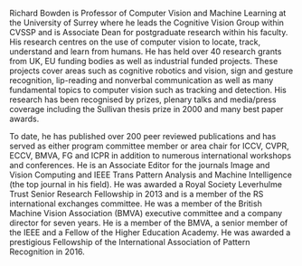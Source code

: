 Richard Bowden is Professor of Computer Vision and Machine Learning at the University of Surrey where he leads the Cognitive Vision Group within CVSSP and is Associate Dean for postgraduate research within his faculty.  His research centres on the use of computer vision to locate, track, understand and learn from humans. He has held over 40 research grants from UK, EU funding bodies as well as industrial funded projects. These projects cover areas such as cognitive robotics and vision, sign and gesture recognition, lip-reading and nonverbal communication as well as many fundamental topics to computer vision such as tracking and detection. His research has been recognised by prizes, plenary talks and media/press coverage including the Sullivan thesis prize in 2000 and many best paper awards.

To date, he has published over 200 peer reviewed publications and has served as either program committee member or area chair for ICCV, CVPR, ECCV, BMVA, FG and ICPR in addition to numerous international workshops and conferences. He is an Associate Editor for the journals Image and Vision Computing and IEEE Trans Pattern Analysis and Machine Intelligence (the top journal in his field). He was awarded a Royal Society Leverhulme Trust Senior Research Fellowship in 2013 and is a member of the RS international exchanges committee. He was a member of the British Machine Vision Association (BMVA) executive committee and a company director for seven years. He is a member of the BMVA, a senior member of the IEEE and a Fellow of the Higher Education Academy. He was awarded a prestigious Fellowship of the International Association of Pattern Recognition in 2016.